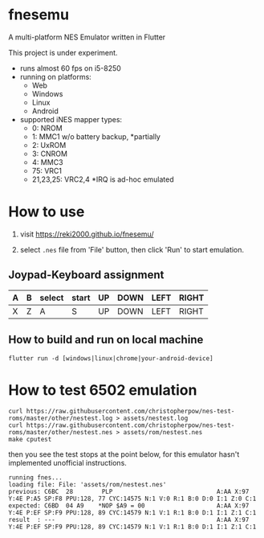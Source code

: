 # fnesemu

A multi-platform NES Emulator written in Flutter

This project is under experiment.

- runs almost 60 fps on i5-8250
- running on platforms:
    - Web
    - Windows
    - Linux
    - Android
- supported iNES mapper types:
    - 0: NROM
    - 1: MMC1 w/o battery backup, *partially 
    - 2: UxROM
    - 3: CNROM
    - 4: MMC3
    - 75: VRC1
    - 21,23,25: VRC2,4 *IRQ is ad-hoc emulated

# How to use 

1. visit https://reki2000.github.io/fnesemu/

1. select `.nes` file from 'File' button, then click 'Run' to start emulation.

## Joypad-Keyboard assignment

| A | B | select | start | UP | DOWN | LEFT | RIGHT |
|---|---|--------|-------|----|------|------|------|
| X | Z | A | S | UP | DOWN | LEFT | RIGHT |

## How to build and run on local machine

```
flutter run -d [windows|linux|chrome|your-android-device]
```

# How to test 6502 emulation

```
curl https://raw.githubusercontent.com/christopherpow/nes-test-roms/master/other/nestest.log > assets/nestest.log
curl https://raw.githubusercontent.com/christopherpow/nes-test-roms/master/other/nestest.nes > assets/rom/nestest.nes
make cputest
```

then you see the test stops at the point below, for this emulator hasn't implemented unofficial instructions.

```
running fnes...
loading file: File: 'assets/rom/nestest.nes'
previous: C6BC  28        PLP                             A:AA X:97 Y:4E P:A5 SP:F8 PPU:128, 77 CYC:14575 N:1 V:0 R:1 B:0 D:0 I:1 Z:0 C:1 
expected: C6BD  04 A9    *NOP $A9 = 00                    A:AA X:97 Y:4E P:EF SP:F9 PPU:128, 89 CYC:14579 N:1 V:1 R:1 B:0 D:1 I:1 Z:1 C:1 
result  : ---                                             A:AA X:97 Y:4E P:EF SP:F9 PPU:128, 89 CYC:14579 N:1 V:1 R:1 B:0 D:1 I:1 Z:1 C:1 
```

